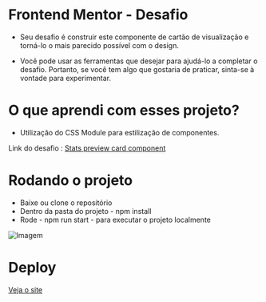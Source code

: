# Frontend Mentor - Desafio

- Seu desafio é construir este componente de cartão de visualização e torná-lo o mais parecido possível com o design.

- Você pode usar as ferramentas que desejar para ajudá-lo a completar o desafio. Portanto, se você tem algo que gostaria de praticar, sinta-se à vontade para experimentar.


# O que aprendi com esses projeto?

- Utilização do CSS Module para estilização de componentes.


Link do desafio : [Stats preview card component ](https://www.frontendmentor.io/challenges/stats-preview-card-component-8JqbgoU62/hub/stats-preview-card-component-Zjx9Tgp7G)

# Rodando o projeto

- Baixe ou clone o repositório
- Dentro da pasta do projeto  - npm install
- Rode - npm run start - para executar o projeto localmente


![Imagem]()

# Deploy

[Veja o site]()
